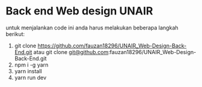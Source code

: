 # Back end Web design UNAIR
untuk menjalankan code ini anda harus melakukan beberapa langkah berikut: 
1) git clone https://github.com/fauzan18296/UNAIR_Web-Design-Back-End.git atau git clone git@github.com:fauzan18296/UNAIR_Web-Design-Back-End.git
2) npm i -g yarn
3) yarn install
4) yarn run dev